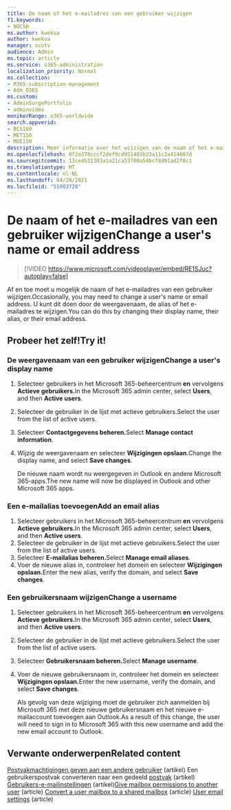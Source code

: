 ```yaml
---
title: De naam of het e-mailadres van een gebruiker wijzigen
f1.keywords:
- NOCSH
ms.author: kwekua
author: kwekua
manager: scotv
audience: Admin
ms.topic: article
ms.service: o365-administration
localization_priority: Normal
ms.collection:
- M365-subscription-management
- Adm_O365
ms.custom:
- AdminSurgePortfolio
- adminvideo
monikerRange: o365-worldwide
search.appverid:
- BCS160
- MET150
- MOE150
description: Meer informatie over het wijzigen van de naam of het e-mailadres van een gebruiker.
ms.openlocfilehash: 0f2a378cccf2def9cd951483b23a11c2a414607d
ms.sourcegitcommit: 13ce4b31303a1a21ca53700a54bcf8d91ad2f8c1
ms.translationtype: MT
ms.contentlocale: nl-NL
ms.lasthandoff: 04/20/2021
ms.locfileid: "51903728"
---
```

# <a name="change-a-users-name-or-email-address"></a><span data-ttu-id="a4728-103">De naam of het e-mailadres van een gebruiker wijzigen</span><span class="sxs-lookup"><span data-stu-id="a4728-103">Change a user's name or email address</span></span>

> [!VIDEO https://www.microsoft.com/videoplayer/embed/RE1SJuc?autoplay=false]

<span data-ttu-id="a4728-104">Af en toe moet u mogelijk de naam of het e-mailadres van een gebruiker wijzigen.</span><span class="sxs-lookup"><span data-stu-id="a4728-104">Occasionally, you may need to change a user's name or email address.</span></span> <span data-ttu-id="a4728-105">U kunt dit doen door de weergavenaam, de alias of het e-mailadres te wijzigen.</span><span class="sxs-lookup"><span data-stu-id="a4728-105">You can do this by changing their display name, their alias, or their email address.</span></span> 

## <a name="try-it"></a><span data-ttu-id="a4728-106">Probeer het zelf!</span><span class="sxs-lookup"><span data-stu-id="a4728-106">Try it!</span></span>

### <a name="change-a-users-display-name"></a><span data-ttu-id="a4728-107">De weergavenaam van een gebruiker wijzigen</span><span class="sxs-lookup"><span data-stu-id="a4728-107">Change a user's display name</span></span>

1. <span data-ttu-id="a4728-108">Selecteer gebruikers in het Microsoft 365-beheercentrum **en** vervolgens **Actieve gebruikers.**</span><span class="sxs-lookup"><span data-stu-id="a4728-108">In the Microsoft 365 admin center, select **Users**, and then **Active users**.</span></span>
1. <span data-ttu-id="a4728-109">Selecteer de gebruiker in de lijst met actieve gebruikers.</span><span class="sxs-lookup"><span data-stu-id="a4728-109">Select the user from the list of active users.</span></span>
1. <span data-ttu-id="a4728-110">Selecteer **Contactgegevens beheren.**</span><span class="sxs-lookup"><span data-stu-id="a4728-110">Select **Manage contact information**.</span></span>
1. <span data-ttu-id="a4728-111">Wijzig de weergavenaam en selecteer **Wijzigingen opslaan.**</span><span class="sxs-lookup"><span data-stu-id="a4728-111">Change the display name, and select **Save changes**.</span></span>

    <span data-ttu-id="a4728-112">De nieuwe naam wordt nu weergegeven in Outlook en andere Microsoft 365-apps.</span><span class="sxs-lookup"><span data-stu-id="a4728-112">The new name will now be displayed in Outlook and other Microsoft 365 apps.</span></span>

### <a name="add-an-email-alias"></a><span data-ttu-id="a4728-113">Een e-mailalias toevoegen</span><span class="sxs-lookup"><span data-stu-id="a4728-113">Add an email alias</span></span>

1. <span data-ttu-id="a4728-114">Selecteer gebruikers in het Microsoft 365-beheercentrum **en** vervolgens **Actieve gebruikers.**</span><span class="sxs-lookup"><span data-stu-id="a4728-114">In the Microsoft 365 admin center, select **Users**, and then **Active users**.</span></span>
1. <span data-ttu-id="a4728-115">Selecteer de gebruiker in de lijst met actieve gebruikers.</span><span class="sxs-lookup"><span data-stu-id="a4728-115">Select the user from the list of active users.</span></span>
1. <span data-ttu-id="a4728-116">Selecteer **E-mailalias beheren.**</span><span class="sxs-lookup"><span data-stu-id="a4728-116">Select **Manage email aliases**.</span></span>
1. <span data-ttu-id="a4728-117">Voer de nieuwe alias in, controleer het domein en selecteer **Wijzigingen opslaan.**</span><span class="sxs-lookup"><span data-stu-id="a4728-117">Enter the new alias, verify the domain, and select **Save changes**.</span></span>

### <a name="change-a-username"></a><span data-ttu-id="a4728-118">Een gebruikersnaam wijzigen</span><span class="sxs-lookup"><span data-stu-id="a4728-118">Change a username</span></span>

1. <span data-ttu-id="a4728-119">Selecteer gebruikers in het Microsoft 365-beheercentrum **en** vervolgens **Actieve gebruikers.**</span><span class="sxs-lookup"><span data-stu-id="a4728-119">In the Microsoft 365 admin center, select **Users**, and then **Active users**.</span></span>
1. <span data-ttu-id="a4728-120">Selecteer de gebruiker in de lijst met actieve gebruikers.</span><span class="sxs-lookup"><span data-stu-id="a4728-120">Select the user from the list of active users.</span></span>
1. <span data-ttu-id="a4728-121">Selecteer **Gebruikersnaam beheren.**</span><span class="sxs-lookup"><span data-stu-id="a4728-121">Select **Manage username**.</span></span>
1. <span data-ttu-id="a4728-122">Voer de nieuwe gebruikersnaam in, controleer het domein en selecteer **Wijzigingen opslaan.**</span><span class="sxs-lookup"><span data-stu-id="a4728-122">Enter the new username, verify the domain, and select **Save changes**.</span></span>

    <span data-ttu-id="a4728-123">Als gevolg van deze wijziging moet de gebruiker zich aanmelden bij Microsoft 365 met deze nieuwe gebruikersnaam en het nieuwe e-mailaccount toevoegen aan Outlook.</span><span class="sxs-lookup"><span data-stu-id="a4728-123">As a result of this change, the user will need to sign in to Microsoft 365 with this new username and add the new email account to Outlook.</span></span>

## <a name="related-content"></a><span data-ttu-id="a4728-124">Verwante onderwerpen</span><span class="sxs-lookup"><span data-stu-id="a4728-124">Related content</span></span>

<span data-ttu-id="a4728-125">[Postvakmachtigingen geven aan een andere gebruiker](https://docs.microsoft.com/microsoft-365/admin/add-users/give-mailbox-permissions-to-another-user) (artikel) Een gebruikerspostvak converteren naar een gedeeld [postvak](https://docs.microsoft.com/microsoft-365/admin/email/convert-user-mailbox-to-shared-mailbox) (artikel) [Gebruikers-e-mailinstellingen](https://docs.microsoft.com/microsoft-365/admin/email/office-365-user-email-settings) (artikel)</span><span class="sxs-lookup"><span data-stu-id="a4728-125">[Give mailbox permissions to another user](https://docs.microsoft.com/microsoft-365/admin/add-users/give-mailbox-permissions-to-another-user) (article) [Convert a user mailbox to a shared mailbox](https://docs.microsoft.com/microsoft-365/admin/email/convert-user-mailbox-to-shared-mailbox) (article) [User email settings](https://docs.microsoft.com/microsoft-365/admin/email/office-365-user-email-settings) (article)</span></span>
